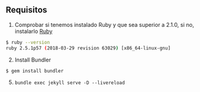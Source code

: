## Requisitos

1. Comprobar si tenemos instalado Ruby y que sea superior a 2.1.0, si no, instalarlo [Ruby]

```bash
$ ruby --version
ruby 2.5.1p57 (2018-03-29 revision 63029) [x86_64-linux-gnu]
```



2. Install Bundler

`$ gem install bundler`


5. `bundle exec jekyll serve -D --livereload`

[Ruby]: https://www.ruby-lang.org/en/downloads/